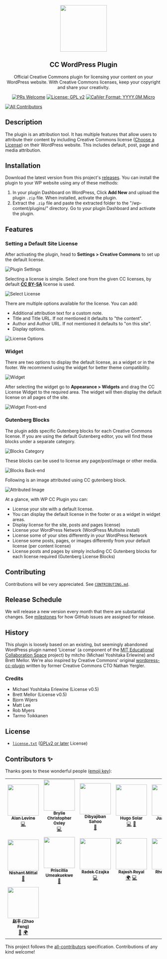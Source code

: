 <div align="center">  
<img src="https://mirrors.creativecommons.org/presskit/icons/cc.xlarge.png" height="150">

<h2 align="center">CC WordPress Plugin</h2>
<p align="center">Official Creative Commons plugin for licensing your content on your WordPress website. With Creative Commons licenses, keep your copyright and share your creativity.
</p>

[![PRs Welcome](https://img.shields.io/badge/PRs-welcome-brightgreen.svg?style=flat-square)](http://makeapullrequest.com) [![License: GPL v2](https://img.shields.io/badge/License-GPL%20v2-blue.svg)](https://www.gnu.org/licenses/old-licenses/gpl-2.0.en.html) [![CalVer Format: YYYY.0M.Micro](https://img.shields.io/badge/calver-YYYY.0M.MICRO-22bfda.svg)](https://calver.org/)

</div>

<!-- ALL-CONTRIBUTORS-BADGE:START - Do not remove or modify this section -->
[![All Contributors](https://img.shields.io/badge/all_contributors-15-orange.svg?style=flat-square)](#contributors-)
<!-- ALL-CONTRIBUTORS-BADGE:END -->


## Description

The plugin is an attribution tool. It has multiple features that allow users to
attribute their content by including Creative Commons license ([Choose a
License](https://creativecommons.org/choose/)) on their WordPress website. This
includes default, post, page and media attribution.


## Installation

Download the latest version from this project's [releases][releases]. You can
install the plugin to your WP website using any of these methods:

[releases]: https://github.com/creativecommons/creativecommons-wordpress-plugin/releases "Releases · creativecommons/creativecommons-wordpress-plugin"

1. In your plugin Dashboard on WordPress, Click **Add New** and upload the
   plugin `.zip` file. When installed, activate the plugin.
2. Extract the `.zip` file and paste the extracted folder to the
   "/wp-content/plugins/" directory. Go to your plugin Dashboard and activate
   the plugin.


## Features


### Setting a Default Site License

After activating the plugin, head to **Settings > Creative Commons** to set up
the default license.

![Plugin Settings](https://cl.ly/01ae314c5c57/img)

Selecting a license is simple. Select one from the given CC licenses, by
default [**CC BY-SA**](http://creativecommons.org/licenses/by-sa/4.0/) license
is used.

![Select License](https://cl.ly/bfd84b912c78/img)

There are multiple options available for the license. You
can add:

- Additional attribution text for a custom note.
- Title and Title URL. If not mentioned it defaults to "the content".
- Author and Author URL. If not mentioned it defaults to "on this site".
- Display options.

![License Options](https://cl.ly/b4520d6ab6b1/img)


### Widget

There are two options to display the default license, as a widget or in the
footer. We recommend using the widget for better theme compatibility.

![Widget](https://cl.ly/2dacc1739955/img)

After selecting the widget go to **Appearance > Widgets** and drag the CC
License Widget to the required area. The widget will then display the default
license on all pages of the site.

![Widget Front-end](https://cl.ly/b9b584688f46/img)


### Gutenberg Blocks

The plugin adds specific Gutenberg blocks for each Creative Commons license. If
you are using the default Gutenberg editor, you will find these blocks under a
separate category.

![Blocks Category](https://cl.ly/4934cdc59cd4/img)

These blocks can be used to license any page/post/image or other media.

![Blocks Back-end](https://cl.ly/b454a77259ce/img)

Following is an image attributed using CC gutenberg block.

![Attributed Image](https://cl.ly/bde9d591b534/img)

At a glance, with WP CC Plugin you can:

- License your site with a default license.
- You can display the default license in the footer or as a widget in widget areas.
- Display license for the site, posts and pages
  license)
- License your WordPress Network (WordPress Multisite install)
- License some of your sites differently in your WordPress Network
- License some posts, pages, or images differently from your default license
  (per content license)
- License posts and pages by simply including CC Gutenberg blocks for each
  license required (Gutenberg License Blocks)


## Contributing

Contributions will be very appreciated. See
[`CONTRIBUTING.md`](CONTRIBUTING.md).


## Release Schedule

We will release a new version every month that there are substantial changes.
See [milestones][milestones] for how GitHub issues are assigned for release.

[milestones]: https://github.com/creativecommons/wp-plugin-creativecommons/milestones


## History

This plugin is loosely based on an existing, but seemingly abandoned WordPress
plugin named 'License' (a component of the [MIT Educational Collaboration
Space][collabspace] project) by mitcho (Michael Yoshitaka Erlewine) and Brett
Mellor. We're also inspired by Creative Commons' original
[wordpress-cc-plugin][oldplugin] written by former Creative Commons CTO Nathan
Yergler.

[collabspace]:http://cispace.mit.edu/
[oldplugin]:https://github.com/cc-archive/wordpress-cc-plugin


### Credits

- Michael Yoshitaka Erlewine (License v0.5)
- Brett Mellor (License v0.5)
- Bjorn Wijers
- Matt Lee
- Rob Myers
- Tarmo Toikkanen


## License

* [`license.txt`](license.txt) ([GPLv2 or later][gplv2] License)

[gplv2]: https://opensource.org/licenses/GPL-2.0 "GNU General Public License version 2 | Open Source Initiative"

## Contributors ✨

Thanks goes to these wonderful people ([emoji key](https://allcontributors.org/docs/en/emoji-key)):

<!-- ALL-CONTRIBUTORS-LIST:START - Do not remove or modify this section -->
<!-- prettier-ignore-start -->
<!-- markdownlint-disable -->
<table>
  <tr>
    <td align="center"><a href="https://cog.dog/"><img src="https://avatars.githubusercontent.com/u/463038?v=4?s=100" width="100px;" alt=""/><br /><sub><b>Alan Levine</b></sub></a><br /><a href="https://github.com/creativecommons/wp-plugin-creativecommons/commits?author=cogdog" title="Code">💻</a></td>
    <td align="center"><a href="http://linkedin.com/in/brylie-christopher-oxley/"><img src="https://avatars.githubusercontent.com/u/17307?v=4?s=100" width="100px;" alt=""/><br /><sub><b>Brylie Christopher Oxley</b></sub></a><br /><a href="https://github.com/creativecommons/wp-plugin-creativecommons/commits?author=brylie" title="Code">💻</a></td>
    <td align="center"><a href="https://github.com/vestigialcode"><img src="https://avatars.githubusercontent.com/u/54473532?v=4?s=100" width="100px;" alt=""/><br /><sub><b>Dibyajiban Sahoo</b></sub></a><br /><a href="https://github.com/creativecommons/wp-plugin-creativecommons/commits?author=vestigialcode" title="Documentation">📖</a></td>
    <td align="center"><a href="http://hugo.solar"><img src="https://avatars.githubusercontent.com/u/894708?v=4?s=100" width="100px;" alt=""/><br /><sub><b>Hugo Solar</b></sub></a><br /><a href="https://github.com/creativecommons/wp-plugin-creativecommons/commits?author=hugosolar" title="Code">💻</a> <a href="https://github.com/creativecommons/wp-plugin-creativecommons/pulls?q=is%3Apr+reviewed-by%3Ahugosolar" title="Reviewed Pull Requests">👀</a></td>
    <td align="center"><a href="https://github.com/kusinkay"><img src="https://avatars.githubusercontent.com/u/1234511?v=4?s=100" width="100px;" alt=""/><br /><sub><b>Juane Puig</b></sub></a><br /><a href="https://github.com/creativecommons/wp-plugin-creativecommons/commits?author=kusinkay" title="Code">💻</a></td>
    <td align="center"><a href="http://kritigodey.com"><img src="https://avatars.githubusercontent.com/u/287034?v=4?s=100" width="100px;" alt=""/><br /><sub><b>Kriti Godey</b></sub></a><br /><a href="#projectManagement-kgodey" title="Project Management">📆</a></td>
    <td align="center"><a href="https://bight.dev"><img src="https://avatars.githubusercontent.com/u/605361?v=4?s=100" width="100px;" alt=""/><br /><sub><b>Ned Zimmerman</b></sub></a><br /><a href="https://github.com/creativecommons/wp-plugin-creativecommons/commits?author=greatislander" title="Code">💻</a></td>
  </tr>
  <tr>
    <td align="center"><a href="http://www.nishantwrp.com"><img src="https://avatars.githubusercontent.com/u/36989112?v=4?s=100" width="100px;" alt=""/><br /><sub><b>Nishant Mittal</b></sub></a><br /><a href="https://github.com/creativecommons/wp-plugin-creativecommons/commits?author=nishantwrp" title="Documentation">📖</a></td>
    <td align="center"><a href="https://github.com/cillacode"><img src="https://avatars.githubusercontent.com/u/54538525?v=4?s=100" width="100px;" alt=""/><br /><sub><b>Priscillia Umeakuekwe</b></sub></a><br /><a href="https://github.com/creativecommons/wp-plugin-creativecommons/commits?author=cillacode" title="Documentation">📖</a></td>
    <td align="center"><a href="https://github.com/rczajka"><img src="https://avatars.githubusercontent.com/u/264402?v=4?s=100" width="100px;" alt=""/><br /><sub><b>Radek Czajka</b></sub></a><br /><a href="https://github.com/creativecommons/wp-plugin-creativecommons/commits?author=rczajka" title="Code">💻</a></td>
    <td align="center"><a href="https://rajeshroyal.com"><img src="https://avatars.githubusercontent.com/u/24524924?v=4?s=100" width="100px;" alt=""/><br /><sub><b>Rajesh Royal</b></sub></a><br /><a href="#translation-Rajesh-Royal" title="Translation">🌍</a> <a href="https://github.com/creativecommons/wp-plugin-creativecommons/commits?author=Rajesh-Royal" title="Code">💻</a></td>
    <td align="center"><a href="http://rhea.art/"><img src="https://avatars.githubusercontent.com/u/21746?v=4?s=100" width="100px;" alt=""/><br /><sub><b>Rhea Myers</b></sub></a><br /><a href="https://github.com/creativecommons/wp-plugin-creativecommons/commits?author=rheaplex" title="Code">💻</a></td>
    <td align="center"><a href="https://www.thecrowned.org"><img src="https://avatars.githubusercontent.com/u/7880569?v=4?s=100" width="100px;" alt=""/><br /><sub><b>Stefano Ottolenghi</b></sub></a><br /><a href="https://github.com/creativecommons/wp-plugin-creativecommons/commits?author=TheCrowned" title="Code">💻</a></td>
    <td align="center"><a href="https://zehta.me/"><img src="https://avatars.githubusercontent.com/u/691322?v=4?s=100" width="100px;" alt=""/><br /><sub><b>Timid Robot Zehta</b></sub></a><br /><a href="https://github.com/creativecommons/wp-plugin-creativecommons/pulls?q=is%3Apr+reviewed-by%3ATimidRobot" title="Reviewed Pull Requests">👀</a> <a href="#projectManagement-TimidRobot" title="Project Management">📆</a></td>
  </tr>
  <tr>
    <td align="center"><a href="https://github.com/zhaofeng-shu33"><img src="https://avatars.githubusercontent.com/u/23316477?v=4?s=100" width="100px;" alt=""/><br /><sub><b>赵丰 (Zhao Feng)</b></sub></a><br /><a href="https://github.com/creativecommons/wp-plugin-creativecommons/commits?author=zhaofeng-shu33" title="Documentation">📖</a> <a href="#translation-zhaofeng-shu33" title="Translation">🌍</a></td>
  </tr>
</table>

<!-- markdownlint-restore -->
<!-- prettier-ignore-end -->

<!-- ALL-CONTRIBUTORS-LIST:END -->

This project follows the [all-contributors](https://github.com/all-contributors/all-contributors) specification. Contributions of any kind welcome!
